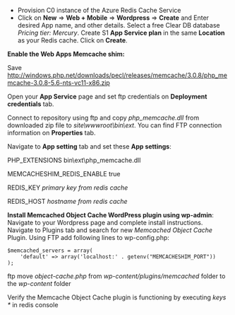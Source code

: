 - Provision C0 instance of the Azure Redis Cache Service
- Click on **New** => **Web + Mobile** => **Wordpress**  => **Create** and Enter desired App name, and other details. Select a free Clear DB database *Pricing tier: Mercury*. Create S1 **App Service plan** in the same **Location** as your Redis cache. Click on **Create**.

**Enable the Web Apps Memcache shim:**

Save http://windows.php.net/downloads/pecl/releases/memcache/3.0.8/php_memcache-3.0.8-5.6-nts-vc11-x86.zip

Open your **App Service** page and set ftp credentials on **Deployment credentials** tab.

Connect to repository using ftp and copy *php_memcache.dll* from downloaded zip file to *site\wwwroot\bin\ext*. You can find FTP connection information on **Properties** tab.

Navigate to **App setting** tab and set these **App settings**:

PHP_EXTENSIONS bin\ext\php_memcache.dll

MEMCACHESHIM_REDIS_ENABLE true

REDIS_KEY *primary key from redis cache*

REDIS_HOST *hostname from redis cache*

**Install Memcached Object Cache WordPress plugin using wp-admin**:
Navigate to your Wordpress page and complete install instructions. Navigate to Plugins tab and search for new *Memcached Object Cache* Plugin.
Using FTP add following lines to wp-config.php:
```
$memcached_servers = array(
    'default' => array('localhost:' . getenv("MEMCACHESHIM_PORT"))
);
```

ftp move *object-cache.php* from *wp-content/plugins/memcached* folder to the *wp-content* folder 

Verify the Memcache Object Cache plugin is functioning by executing *keys \** in redis console
